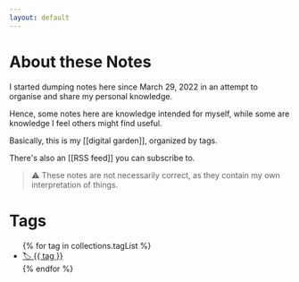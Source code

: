 ```yaml
---
layout: default
---
```


# About these Notes

I started dumping notes here since March 29, 2022 in an attempt to organise and share my personal knowledge.

Hence, some notes here are knowledge intended for myself, while some are knowledge I feel others might find useful.

Basically, this is my [[digital garden]], organized by tags.

There's also an [[RSS feed]] you can subscribe to.

> ⚠️ These notes are not necessarily correct, as they contain my own interpretation of things.

# Tags

<ul>
{% for tag in collections.tagList %}
  <li><a href="/tags/{{ tag }}" class="post-tag">🏷️ {{ tag }}</a></li>
{% endfor %}
</ul>
